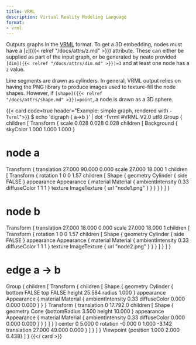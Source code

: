 ```yaml
---
title: VRML
description: Virtual Reality Modeling Language
format:
- vrml
---
```

Outputs graphs in the [VRML](https://en.wikipedia.org/wiki/VRML) format.
To get a 3D embedding, nodes must have a [`z`]({{< relref "/docs/attrs/z.md" >}})
attribute. These can either be supplied as part of the input graph, or
be generated by neato provided <code>[dim]({{< relref "/docs/attrs/dim.md" >}})=3</code>
and at least one node has a `z` value.

Line segments are drawn as cylinders.
In general, VRML output relies on having the PNG library to produce images
used to texture-fill the node shapes. However, if
<code>[shape]({{< relref "/docs/attrs/shape.md" >}})=point</code>,
a node is drawn as a 3D sphere.

{{< card code=true header="Example: simple graph, rendered with `-Tvrml`">}}
$ echo 'digraph { a->b }' | dot -Tvrml
#VRML V2.0 utf8
Group { children [
  Transform {
    scale 0.028 0.028 0.028
    children [
 Background { skyColor 1.000 1.000 1.000 }
# node a
Transform {
  translation 27.000 90.000 0.000
  scale 27.000 18.000 1
  children [
    Transform {
      rotation 1 0 0   1.57
      children [
        Shape {
          geometry Cylinder { side FALSE }
          appearance Appearance {
            material Material {
              ambientIntensity 0.33
              diffuseColor 1 1 1
            }
            texture ImageTexture { url "node1.png" }
          }
        }
      ]
    }
  ]
}
# node b
Transform {
  translation 27.000 18.000 0.000
  scale 27.000 18.000 1
  children [
    Transform {
      rotation 1 0 0   1.57
      children [
        Shape {
          geometry Cylinder { side FALSE }
          appearance Appearance {
            material Material {
              ambientIntensity 0.33
              diffuseColor 1 1 1
            }
            texture ImageTexture { url "node2.png" }
          }
        }
      ]
    }
  ]
}
# edge a -> b
 Group { children [
Transform {
  children [
    Shape {
      geometry Cylinder {
        bottom FALSE top FALSE
        height 25.584 radius 1.000 }
      appearance Appearance {
        material Material {
          ambientIntensity 0.33
          diffuseColor 0.000 0.000 0.000
        }
      }
    }
Transform {
  translation 0 17.792 0
  children [
    Shape {
      geometry Cone {bottomRadius 3.500 height 10.000 }
      appearance Appearance {
        material Material {
          ambientIntensity 0.33
          diffuseColor 0.000 0.000 0.000
        }
      }
    }
  ]
}
      ]
      center 0 5.000 0
      rotation -0.000 0 1.000 -3.142
      translation 27.000 49.000 0.000
    }
] }
  ] }
  Viewpoint {position 1.000 2.000 6.438}
] }
{{</ card >}}
